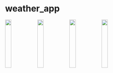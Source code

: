 # weather_app

<p>
  <img src="" height = 20% width 25%>
  <img src="https://github.com/user-attachments/assets/9a88fe30-e310-4789-82ad-8ad4397d9b26" height = 20% width 25%>
  <img src="https://github.com/user-attachments/assets/fb92a5e8-dfa3-444d-bdca-cbf40587f132" height = 20% width 25%>
  <img src="https://github.com/user-attachments/assets/e2bcf26f-5fe1-461e-abd1-3b453ce660f2" height = 20% width 25%>
</p>
